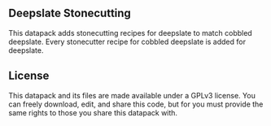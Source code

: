## Deepslate Stonecutting

This datapack adds stonecutting recipes for deepslate to match cobbled deepslate.
Every stonecutter recipe for cobbled deepslate is added for deepslate.

## License

This datapack and its files are made available under a GPLv3 license.
You can freely download, edit, and share this code, 
but for you must provide the same rights to those you share this datapack with.
